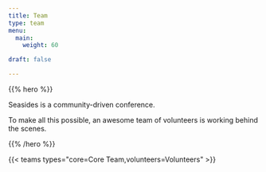 ```yaml
---
title: Team
type: team
menu:
  main:
    weight: 60

draft: false

---
```


{{% hero %}}

Seasides is a community-driven conference.

To make all this possible, an awesome team of volunteers is working behind the scenes.

{{% /hero %}}

<!-- ... -->

<!--{{< teams types="core=Core Team,volunteers=Volunteers,cfp=CFP" >}} -->
{{< teams types="core=Core Team,volunteers=Volunteers" >}}
<!-- ... -->

<!--{{% partners categories="" %}}
 # Partners 
{{% /partners %}}
-->
